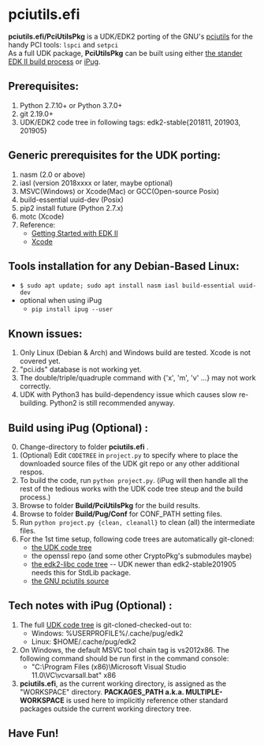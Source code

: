 pciutils.efi
===
**pciutils.efi/PciUtilsPkg** is a UDK/EDK2 porting of the GNU's [pciutils](https://github.com/pciutils/pciutils) for the handy PCI tools: `lspci` and `setpci`<br>
As a full UDK package, **PciUtilsPkg** can be built using either [the stander EDK II build process](https://edk2-docs.gitbooks.io/edk-ii-build-specification/) or [iPug](https://github.com/timotheuslin/ipug).


## Prerequisites:
1. Python 2.7.10+ or Python 3.7.0+
2. git 2.19.0+
3. UDK/EDK2 code tree in following tags: edk2-stable{201811, 201903, 201905}


## Generic prerequisites for the UDK porting:
1. nasm (2.0 or above)
2. iasl (version 2018xxxx or later, maybe optional)
3. MSVC(Windows) or Xcode(Mac) or GCC(Open-source Posix)
4. build-essential uuid-dev (Posix)
5. pip2 install future (Python 2.7.x)
6. motc (Xcode)
0. Reference:
    - [Getting Started with EDK II](https://github.com/tianocore/tianocore.github.io/wiki/Getting%20Started%20with%20EDK%20II) 
    - [Xcode](https://github.com/tianocore/tianocore.github.io/wiki/Xcode)


## Tools installation for any Debian-Based Linux:
- `$ sudo apt update; sudo apt install nasm iasl build-essential uuid-dev`
- optional when using iPug
    - `pip install ipug --user`


## Known issues:
1. Only Linux (Debian & Arch) and Windows build are tested. Xcode is not covered yet.
2. "pci.ids" database is not working yet.
3. The double/triple/quadruple command with {'x', 'm', 'v' ...} may not work correctly.
4. UDK with Python3 has build-dependency issue which causes slow re-building. Python2 is still recommended anyway.


## Build using iPug (Optional) :
0. Change-directory to folder **pciutils.efi** .
1. (Optional) Edit `CODETREE` in `project.py` to specify where to place the downloaded source files of the UDK git repo or any other additional respos.
2. To build the code, run `python project.py`. (iPug will then handle all the rest of the tedious works with the UDK code tree steup and the build process.)
3. Browse to folder **Build/PciUtilsPkg** for the build results.
4. Browse to folder **Build/Pug/Conf** for CONF_PATH setting files.
5. Run `python project.py {clean, cleanall}` to clean (all) the intermediate files.
6. For the 1st time setup, following code trees are automatically git-cloned:
    - [the UDK code tree](https://github.com/tianocore/edk2)
    - the openssl repo (and some other CryptoPkg's submodules maybe)
    - [the edk2-libc code tree](https://github.com/tianocore/edk2-libc) -- UDK newer than edk2-stable201905 needs this for StdLib package.
    - [the GNU pciutils source](https://github.com/pciutils/pciutils)


## Tech notes with iPug (Optional) :
1. The full [UDK code tree](https://github.com/tianocore/edk2) is git-cloned-checked-out to:
    - Windows: %USERPROFILE%/.cache/pug/edk2
    - Linux:  $HOME/.cache/pug/edk2
2. On Windows, the default MSVC tool chain tag is vs2012x86. The following command should be run first in the command console:
    - "C:\Program Files (x86)\Microsoft Visual Studio 11.0\VC\vcvarsall.bat" x86
3. **pciutils.efi**, as the current working directory, is assigned as the "WORKSPACE" directory. **PACKAGES_PATH a.k.a. MULTIPLE-WORKSPACE** is used here to implicitly reference other standard packages outside the current working directory tree.


## Have Fun!
